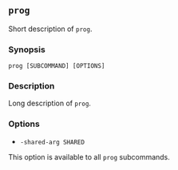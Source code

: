 ## `prog`

Short description of `prog`.

### Synopsis

    prog [SUBCOMMAND] [OPTIONS]

### Description

Long description of `prog`.

### Options

* `-shared-arg SHARED`

This option is available to all `prog` subcommands.

